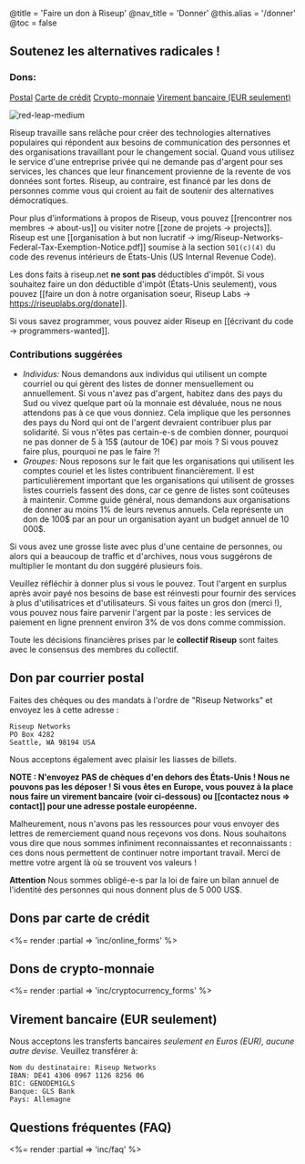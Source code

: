 @title = 'Faire un don à Riseup'
@nav_title = 'Donner'
@this.alias = '/donner'
@toc = false

## Soutenez les alternatives radicales !

### Dons:

<a class="btn btn-default" href="#don-par-courrier-postal">Postal</a> <a class="btn btn-default" href="#dons-par-carte-de-crédit">Carte de crédit</a> <a class="btn btn-default" href="#dons-de-crypto-monnaie">Crypto-monnaie</a> <a class="btn btn-default" href="#virement-bancaire-eur-seulement">Virement bancaire (EUR seulement)</a>

<p class="pull-right"><img class="image-right" src="img/red-leap-medium.jpg" alt="red-leap-medium"></p>

Riseup travaille sans relâche pour créer des technologies alternatives populaires qui répondent aux besoins de communication des personnes et des organisations travaillant pour le changement social. Quand vous utilisez le service d'une entreprise privée qui ne demande pas d'argent pour ses services, les chances que leur financement provienne de la revente de vos données sont fortes. Riseup, au contraire, est financé par les dons de personnes comme vous qui croient au fait de soutenir des alternatives démocratiques.

Pour plus d'informations à propos de Riseup, vous pouvez [[rencontrer nos membres -> about-us]] ou visiter notre [[zone de projets -> projects]]. Riseup est une [[organisation à but non lucratif -> img/Riseup-Networks-Federal-Tax-Exemption-Notice.pdf]] soumise à la section `501(c)(4)` du code des revenus intérieurs de États-Unis (US Internal Revenue Code).

Les dons faits à riseup.net **ne sont pas** déductibles d'impôt. Si vous souhaitez faire un don déductible d'impôt (États-Unis seulement), vous pouvez [[faire un don à notre organisation soeur, Riseup Labs -> https://riseuplabs.org/donate]].

Si vous savez programmer, vous pouvez aider Riseup en [[écrivant du code -> programmers-wanted]].

### Contributions suggérées

* *Individus:* Nous demandons aux individus qui utilisent un compte courriel ou qui gèrent des listes de donner mensuellement ou annuellement. Si vous n'avez pas d'argent, habitez dans des pays du Sud ou vivez quelque part où la monnaie est dévaluée, nous ne nous attendons pas à ce que vous donniez. Cela implique que les personnes des pays du Nord qui ont de l'argent devraient contribuer plus par solidarité. Si vous n'êtes pas certain-e-s de combien donner, pourquoi ne pas donner de 5 à 15$ (autour de 10€) par mois ? Si vous pouvez faire plus, pourquoi ne pas le faire ?!
* *Groupes:* Nous reposons sur le fait que les organisations qui utilisent les comptes couriel et les listes contribuent financièrement. Il est particulièrement important que les organisations qui utilisent de grosses listes courriels fassent des dons, car ce genre de listes sont coûteuses à maintenir. Comme guide général, nous demandons aux organisations de donner au moins 1% de leurs revenus annuels. Cela représente un don de 100$ par an pour un organisation ayant un budget annuel de 10 000$.

Si vous avez une grosse liste avec plus d'une centaine de personnes, ou alors qui a beaucoup de traffic et d'archives, nous vous suggérons de multiplier le montant du don suggéré plusieurs fois.

Veuillez réfléchir à donner plus si vous le pouvez. Tout l'argent en surplus après avoir payé nos besoins de base est réinvesti pour fournir des services à plus d'utilisatrices et d'utilisateurs. Si vous faites un gros don (merci !), vous pouvez nous faire parvenir l'argent par la poste : les services de paiement en ligne prennent environ 3% de vos dons comme commission.

Toute les décisions financières prises par le **collectif Riseup** sont faites avec le consensus des membres du collectif.


## Don par courrier postal

Faites des chèques ou des mandats à l'ordre de "Riseup Networks" et envoyez les à cette adresse :

	Riseup Networks
	PO Box 4282
	Seattle, WA 98194 USA

Nous acceptons également avec plaisir les liasses de billets.

**NOTE : N'envoyez PAS de chèques d'en dehors des États-Unis ! Nous ne pouvons pas les déposer ! Si vous êtes en Europe, vous pouvez à la place nous faire un virement bancaire (voir ci-dessous) ou [[contactez nous => contact]] pour une adresse postale européenne.**

Malheurement, nous n'avons pas les ressources pour vous envoyer des lettres de remerciement quand nous reçevons vos dons. Nous souhaitons vous dire que nous sommes infiniment reconnaissantes et reconnaissants : ces dons nous permettent de continuer notre important travail. Merci de mettre votre argent là où se trouvent vos valeurs ! 

**Attention** Nous sommes obligé-e-s par la loi de faire un bilan annuel de l'identité des personnes qui nous donnent plus de 5 000 US$.

## Dons par carte de crédit

<%= render :partial => 'inc/online_forms' %>

## Dons de crypto-monnaie

<%= render :partial => 'inc/cryptocurrency_forms' %>

## Virement bancaire (EUR seulement)

Nous acceptons les transferts bancaires *seulement en Euros (EUR), aucune autre devise*. Veuillez transférer à:

	Nom du destinataire: Riseup Networks
	IBAN: DE41 4306 0967 1126 8256 06
	BIC: GENODEM1GLS
	Banque: GLS Bank
	Pays: Allemagne

## Questions fréquentes (FAQ)

<%= render :partial => 'inc/faq' %>
